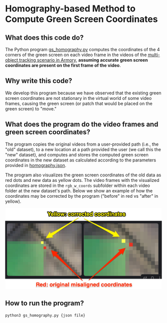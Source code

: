 # Homography-based Method to Compute Green Screen Coordinates

## What does this code do?
The Python program [gs_homography.py](gs_homography.py) computes the coordinates of the 4 corners of the green screen on each video frame in the videos of the [multi-object tracking scenario in Armory](https://github.com/twosixlabs/armory/blob/v0.15.2/armory/data/adversarial/carla_mot_dev.py), **assuming accurate green screen coordinates are present on the first frame of the video**. 

## Why write this code?
We develop this program because we have observed that the existing green screen coordinates are not stationary in the virtual world of some video frames, causing the green screen (or patch that would be placed on the green screen) to "move."

## What does the program do the video frames and green screen coordinates?
The program copies the original videos from a user-provided path (i.e., the "old" dataset), to a new location at a path provided the user (we call this the "new" dataset), and computes and stores the computed green screen coordinates in the new dataset as calculated according to the parameters provided in [homography.json](homography.json). 

The program also visualizes the green screen coordinates of the old data as red dots and new data as yellow dots. The video frames with the visualized coordinates are stored in the `rgb_w_coords` subfolder within each video folder at the new dataset's path. Below we show an example of how the coordinates may be corrected by the program ("before" in red vs "after" in yellow).

![zoomed in result images](image_comparison.jpg)

## How to run the program?

```bash
python3 gs_homography.py {json file}
```





